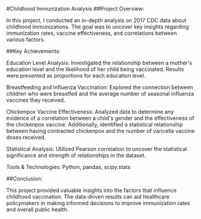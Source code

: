 #Childhood Immunization Analysis
##Project Overview:

In this project, I conducted an in-depth analysis on 2017 CDC data about childhood immunizations. The goal was to uncover key insights regarding immunization rates, vaccine effectiveness, and correlations between various factors.

##Key Achievements:

Education Level Analysis: Investigated the relationship between a mother's education level and the likelihood of her child being vaccinated. Results were presented as proportions for each education level.

Breastfeeding and Influenza Vaccination: Explored the connection between children who were breastfed and the average number of seasonal influenza vaccines they received.

Chickenpox Vaccine Effectiveness: Analyzed data to determine any evidence of a correlation between a child's gender and the effectiveness of the chickenpox vaccine. Additionally, identified a statistical relationship between having contracted chickenpox and the number of varicella vaccine doses received.

Statistical Analysis: Utilized Pearson correlation to uncover the statistical significance and strength of relationships in the dataset.

Tools & Technologies: Python, pandas, scipy.stats

##Conclusion:

This project provided valuable insights into the factors that influence childhood vaccination. The data-driven results can aid healthcare policymakers in making informed decisions to improve immunization rates and overall public health.